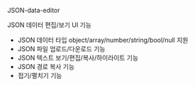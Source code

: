 JSON-data-editor

JSON 데이터 편집/보기 UI 기능
- JSON 데이터 타입 object/array/number/string/bool/null 지원
- JSON 파일 업로드/다운로드 기능
- JSON 텍스트 보기/편집/복사/하이라이트 기능
- JSON 경로 복사 기능
- 접기/펼치기 기능